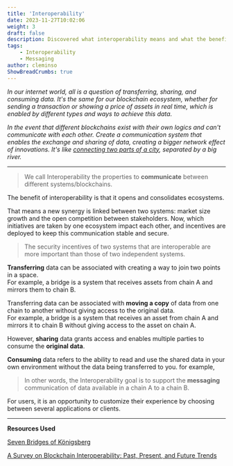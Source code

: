 ```yaml
---
title: 'Interoperability'
date: 2023-11-27T10:02:06
weight: 3
draft: false
description: Discovered what interoperability means and what the benefits are.
tags:
    - Interoperability
    - Messaging
author: cleminso
ShowBreadCrumbs: true
---
```


*In our internet world, all is a question of transferring, sharing, and consuming data. It's the same for our blockchain ecosystem, whether for sending a transaction or showing a price of assets in real time, which is enabled by different types and ways to achieve this data.*

*In the event that different blockchains exist with their own logics and can't communicate with each other. Create a communication system that enables the exchange and sharing of data, creating a bigger network effect of innovations. It's like [connecting two parts of a city](https://en.wikipedia.org/wiki/Seven_Bridges_of_K%C3%B6nigsberg), separated by a big river.*

---

> We call Interoperability the properties to **communicate** between different systems/blockchains.  

The benefit of interoperability is that it opens and consolidates ecosystems.  

That means a new synergy is linked between two systems: market size growth and the open competition between stakeholders. Now, which initiatives are taken by one ecosystem impact each other, and incentives are deployed to keep this communication stable and secure.

> The security incentives of two systems that are interoperable are more important than those of two independent systems.

**Transferring** data can be associated with creating a way to join two points in a space.  
For example, a bridge is a system that receives assets from chain A and mirrors them to chain B.  

Transferring data can be associated with **moving a copy** of data from one chain to another without giving access to the original data.  
For example, a bridge is a system that receives an asset from chain A and mirrors it to chain B without giving access to the asset on chain A.  

However, **sharing** data grants access and enables multiple parties to consume the **original data**.  

**Consuming** data refers to the ability to read and use the shared data in your own environment without the data being transferred to you. for example, 

> In other words, the Interoperability goal is to support the **messaging** communication of data available in a chain A to a chain B.

For users, it is an opportunity to customize their experience by choosing between several applications or clients.

---

**Resources Used**

[Seven Bridges of Königsberg](https://en.wikipedia.org/wiki/Seven_Bridges_of_K%C3%B6nigsberg
)

[A Survey on Blockchain Interoperability: Past, Present, and Future Trends](https://arxiv.org/pdf/2005.14282.pdf)

